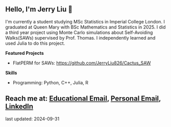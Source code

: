 ## Hello, I'm Jerry Liu 👋
I'm currently a student studying MSc Statistics in Imperial College London.
I graduated at Queen Mary with BSc Mathematics and Statistics in 2025. I did a third year project using Monte Carlo simulations about Self-Avoiding Walks(SAWs) supervised by Prof. Thomas. I independently learned and used Julia to do this project.


**Featured Projects**
- FlatPERM for SAWs: https://github.com/JerryLiu826/Cactus_SAW

**Skills**
- Programming: Python, C++, Julia, R

Reach me at: [Educational Email](zechen.liu@imperial.ac.uk), [Personal Email](liu-zechen@foxmail.com), [LinkedIn](https://www.linkedin.com/in/zechen-liu-137186298/)
------
last updated: 2024-09-31
